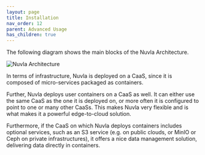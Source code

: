 ```yaml
---
layout: page
title: Installation
nav_order: 12
parent: Advanced Usage
has_children: true
---
```



The following diagram shows the main blocks of the Nuvla Architecture. 

![Nuvla Architecture](/assets/img/architecture.png)

In terms of infrastructure, Nuvla is deployed on a CaaS, since it is composed of micro-services packaged as containers.

Further, Nuvla deploys user containers on a CaaS as well.  It can either use the same CaaS as the one it is deployed on, or more often it is configured to point to one or many other CaaSs.  This makes Nuvla very flexible and is what makes it a powerful edge-to-cloud solution.

Furthermore, if the CaaS on which Nuvla deploys containers includes optional services, such as an S3 service (e.g. on public clouds, or MinIO or Ceph on private infrastructures), it offers a nice data management solution, delivering data directly in containers.

